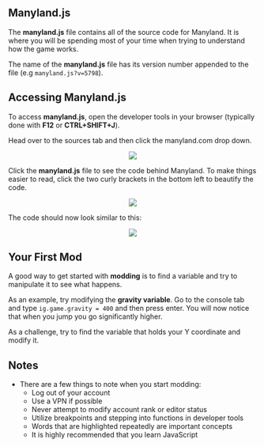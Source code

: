 ## Manyland.js
The **manyland.js** file contains all of the source code for Manyland. It is where you will be spending most of your time when trying to understand how the game works.

The name of the **manyland.js** file has its version number appended to the file (e.g ```manyland.js?v=5798```).

## Accessing Manyland.js

To access **manyland.js**, open the developer tools in your browser (typically done with **F12** or **CTRL+SHIFT+J**). 

Head over to the sources tab and then click the manyland.com drop down.

<div align=center>
<img src="https://i.gyazo.com/84d7ad21fa59c4c2dda2c6be123fef51.png"/>
</div>

Click the **manyland.js** file to see the code behind Manyland. To make things easier to read, click the two curly brackets in the bottom left to beautify the code.

<div align=center>
<img src="https://i.gyazo.com/72e3d08a47bd0ed848a4732f9f0bed71.png"/>
</div>


The code should now look similar to this:

<div align=center>
<img src="https://i.gyazo.com/f81f88d83bc3415c71b525d03475adf7.png"/>
</div>

## Your First Mod

A good way to get started with **modding** is to find a variable and try to manipulate it to see what happens.

As an example, try modifying the **gravity variable**. Go to the console tab and type ```ig.game.gravity = 400``` and then press enter. You will now notice that when you jump you go significantly higher.

As a challenge, try to find the variable that holds your Y coordinate and modify it.

## Notes
<ul>
    <li>There are a few things to note when you start modding: 
        <ul>
            <li>Log out of your account</li>
            <li>Use a VPN if possible</li>
            <li>Never attempt to modify account rank or editor status</li>
            <li>Utilize breakpoints and stepping into functions in developer tools</li>
            <li>Words that are highlighted repeatedly are important concepts</li>
            <li>It is highly recommended that you learn JavaScript</li>
        </ul>
    </li>